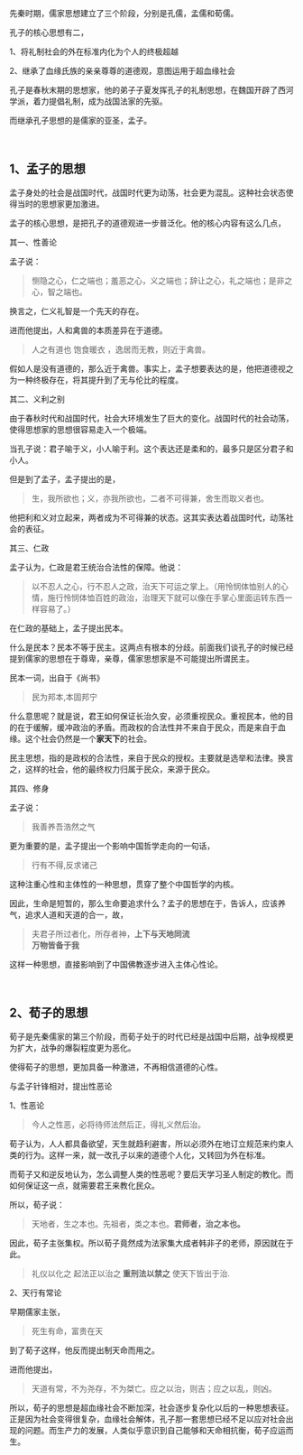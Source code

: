 <p>先秦时期，儒家思想建立了三个阶段，分别是孔儒，孟儒和荀儒。</p><p>孔子的核心思想有二，</p><p>1、将礼制社会的外在标准内化为个人的终极超越</p><p>2、继承了血缘氏族的亲亲尊尊的道德观，意图运用于超血缘社会</p><p>孔子是春秋末期的思想家，他的弟子子夏发挥孔子的礼制思想，在魏国开辟了西河学派，着力提倡礼制，成为战国法家的先驱。</p><p>而继承孔子思想的是儒家的亚圣，孟子。</p><p><br></p><h2>1、孟子的思想</h2><p>孟子身处的社会是战国时代，战国时代更为动荡，社会更为混乱。这种社会状态使得当时的思想家更加激进。</p><p>孟子的核心思想，是把孔子的道德观进一步普泛化。他的核心内容有这么几点，</p><p>其一、性善论</p><p>孟子说：</p><blockquote>恻隐之心，仁之端也；羞恶之心，义之端也；辞让之心，礼之端也；是非之心，智之端也。</blockquote><p>换言之，仁义礼智是一个先天的存在。</p><p>进而他提出，人和禽兽的本质差异在于道德。</p><blockquote>人之有道也 饱食暖衣 ，逸居而无教，则近于禽兽。</blockquote><p>假如人是没有道德的，那么近于禽兽。事实上，孟子想要表达的是，他把道德视之为一种终极存在，将其提升到了无与伦比的程度。</p><p>其二、义利之别</p><p>由于春秋时代和战国时代，社会大环境发生了巨大的变化。战国时代的社会动荡，使得思想家的思想很容易走入一个极端。</p><p>当孔子说：君子喻于义，小人喻于利。这个表达还是柔和的，最多只是区分君子和小人。</p><p>但是到了孟子，孟子提出的是，</p><blockquote>生，我所欲也；义，亦我所欲也，二者不可得兼，舍生而取义者也。</blockquote><p>他把利和义对立起来，两者成为不可得兼的状态。这其实表达着战国时代，动荡社会的表征。</p><p>其三、仁政</p><p>孟子认为，仁政是君王统治合法性的保障。他说：</p><blockquote>以不忍人之心，行不忍人之政，治天下可运之掌上。（用怜悯体恤别人的心情，施行怜悯体恤百姓的政治，治理天下就可以像在手掌心里面运转东西一样容易了。）</blockquote><p>在仁政的基础上，孟子提出民本。</p><p>什么是民本？民本不等于民主。这两点有根本的分歧。前面我们谈孔子的时候已经提到儒家的思想在于尊卑，亲尊，儒家思想家是不可能提出所谓民主。</p><p>民本一词，出自于《尚书》</p><blockquote> 民为邦本,本固邦宁</blockquote><p>什么意思呢？就是说，君王如何保证长治久安，必须重视民众。重视民本，他的目的在于缓解，缓冲政治的矛盾。而政权的合法性并不来自于民众，而是来自于血缘。这个社会仍然是一个<b>家天下</b>的社会。</p><p>民主思想，指的是政权的合法性，来自于民众的授权。主要就是选举和法律。换言之，这样的社会，他的最终权力归属于民众，来源于民众。</p><p>其四、修身</p><p>孟子说：</p><blockquote>我善养吾浩然之气</blockquote><p>更为重要的是，孟子提出一个影响中国哲学走向的一句话，</p><blockquote>行有不得,反求诸己</blockquote><p>这种注重心性和主体性的一种思想，贯穿了整个中国哲学的内核。</p><p>因此，生命是短暂的，那么生命要追求什么？孟子的思想在于，告诉人，应该养气，追求人道和天道的合一，故，</p><blockquote>夫君子所过者化，所存者神，<b>上下与天地同流</b><br><b>万物皆备于我</b></blockquote><p>这样一种思想，直接影响到了中国佛教逐步进入主体心性论。</p><p><br></p><h2>2、荀子的思想</h2><p>荀子是先秦儒家的第三个阶段，而荀子处于的时代已经是战国中后期，战争规模更为扩大，战争的爆裂程度更为恶化。</p><p>使得荀子的思想，更加具备一种激进，不再相信道德的心性。</p><p>与孟子针锋相对，提出性恶论</p><p>1、性恶论</p><blockquote>今人之性恶，必将待师法然后正，得礼义然后治。</blockquote><p>荀子认为，人人都具备欲望，天生就趋利避害，所以必须外在地订立规范来约束人类的行为。这样一来，就一改孔子以来的道德个人化，又转回为外在标准。</p><p>而荀子又和逆反地认为，怎么调整人类的性恶呢？要后天学习圣人制定的教化。而如何保证这一点，就需要君王来教化民众。</p><p>所以，荀子说：</p><blockquote>天地者，生之本也。先祖者，类之本也。<b>君师者，治之本也。</b></blockquote><p>因此，荀子主张集权。所以荀子竟然成为法家集大成者韩非子的老师，原因就在于此。</p><blockquote>礼仪以化之 起法正以治之<b> 重刑法以禁之</b> 使天下皆出于治.</blockquote><p>2、天行有常论</p><p>早期儒家主张，</p><blockquote>死生有命，富贵在天</blockquote><p>到了荀子这样，他反而提出制天命而用之。</p><p>进而他提出，</p><blockquote>天道有常，不为尧存，不为桀亡。应之以治，则吉；应之以乱，则凶。</blockquote><p>所以，荀子的思想是超血缘社会不断加深，社会逐步复杂化以后的一种思想表征。正是因为社会变得很复杂，血缘社会解体，孔子那一套思想已经不足以应对社会出现的问题。而生产力的发展，人类似乎意识到自己能够和天命相抗衡，荀子应运而生。</p><p></p><p></p>